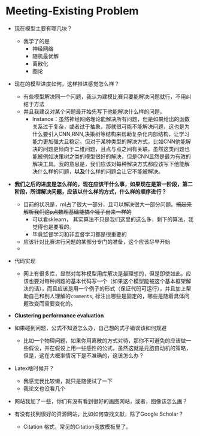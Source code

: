 # Meeting-Existing Problem

* 现在模型主要有哪几块？

  * 我学了的是
    * 神经网络
    * 随机最优解
    * 离散化
    * 图论

* 现在的模型进度如何，这样推进感觉怎么样？

  * 有些模型解决同一个问题，我认为建模比赛只要能解决问题就行，不用纠结于方法
  * 并且我建议对某个问题最开始先写下他能解决什么样的问题。
    * Instance：虽然神经网络理论能解决所有问题，但是如果给出的函数关系过于复杂，或者过于抽象，那就很可能不能解决问题，这也是为什么要引入CNN,RNN,决策树等结构来帮助复杂化内部结构，让学习能力更加强大且稳定。但对于某种类型的解决方式，比如CNN他能解决的问题更倾向于二维问题，且点与点之间有关联，虽然这类问题也能被例如决策树之类的模型很好的解决，但是CNN显然是最为有效的解决工具。我的意思是，我们应该对每种解决方式都应该写下他能解决什么样的问题，**以及**什么样的问题会让它不能被解决。

  

* **我们之后的进度是怎么样的，现在应该干什么事，如果现在是第一阶段，第二阶段，所谓解决问题，应该以什么样的方式，什么样的顺序进行？**

  * 目前的状况是，ml占了很大一部分，且可以解决很大一部分问题。~~搞起来解析我们这p点数理基础能搞个锤子出来一样的~~
    * 可以看sklearn， 其实算法不只是我们这里的这么多，剩下的算法，我觉得也是要看的。
    * 毕竟监督学习和非监督学习都是很重要的
  * 应该针对比赛进行问题的某部分专门的准备，这个应该尽早开始
  * 



* 代码实现
  * 网上有很多库，显然对每种模型用库解决是最理想的，但是即使如此，应该也要对每种问题的基本代码写一个（如果这个模型能被这个基本框架解决的话），而且应该是用一个例子的形式（保证代码可运行），并且加上帮助自己和别人理解的`comments`, 标注出哪些是固定的，哪些是随着具体问题改变而需要变化的。

* **Clustering performance evaluation**

* 如果碰到问题，公式不知道怎么办，自己想的式子错误该如何规避
  * 比如一个物理问题，如果你用离散的方式对待，那你不可避免的应该做一些假设，并在假设上用一些感性的公式，虽然这就是元胞自动机的策略，但是，这在大概率情况下是不准确的，这该怎么办？
* Latex啥时候开？
  * 我感觉我比较懒，就只是随便试了一下
  * 我论文也没看几个
* 网站我加了一些，你们有没有看到很好的画图网站，或者，图像该怎么画？
* 有没有找到很好的资源网站，比如如何查找文献，除了Google Scholar？
  * Citation 格式，常见的Citation我放模板里了。




